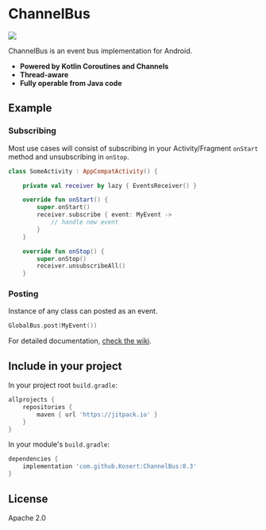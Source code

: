 # ChannelBus
[![](https://jitpack.io/v/Kosert/ChannelBus.svg)](https://jitpack.io/#Kosert/ChannelBus)

ChannelBus is an event bus implementation for Android. 
- **Powered by Kotlin Coroutines and Channels**
- **Thread-aware**
- **Fully operable from Java code**

## Example

### Subscribing
Most use cases will consist of subscribing in your Activity/Fragment `onStart` method and unsubscribing in `onStop`.
```kotlin
class SomeActivity : AppCompatActivity() {

    private val receiver by lazy { EventsReceiver() }

    override fun onStart() {
        super.onStart()
        receiver.subscribe { event: MyEvent ->
            // handle new event
        }
    }

    override fun onStop() {
        super.onStop()
        receiver.unsubscribeAll()
    }
```
### Posting
Instance of any class can posted as an event.
```kotlin
GlobalBus.post(MyEvent())
```

For detailed documentation, [check the wiki](https://github.com/Kosert/ChannelBus/wiki).


## Include in your project

In your project root `build.gradle`:
```gradle
allprojects {
    repositories {
        maven { url 'https://jitpack.io' }
    }
}
```

In your module's `build.gradle`:
```gradle
dependencies {
    implementation 'com.github.Kosert:ChannelBus:0.3'
}
```


## License
Apache 2.0
